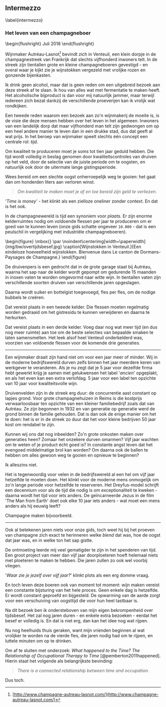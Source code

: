 
## Intermezzo

\label{intermezzo}

### Het leven van een champagneboer

\begin{flushright}
Juli 2018
\end{flushright}

Wijnmaker Autréau-Lasnot[^lasnot] bevindt zich in Venteuil, een klein dorpje in de champagnestreek van Frankrijk dat slechts vijfhonderd inwoners telt. In de streek zijn tientallen grote en kleine champagneboeren gevestigd - en overal waar je kijkt zie je wijnstokken vergezeld met vrolijke rozen en gonzende bijenkasten. 

Ik drink geen alcohol, maar dat is geen reden om een uitgebreid bezoek aan deze streek af te slaan. Ik hou van alles wat met fermentatie te maken heeft. Het alcoholische bijproduct is dan voor mij natuurlijk jammer, maar terwijl iedereen zich bezat dankzij de verschillende proeverijen kan ik vrolijk wat rondkijken. 

[^lasnot]: [http://www.champagne-autreau-lasnot.com/](http://www.champagne-autreau-lasnot.com/)

Een tweede reden waarom een bezoek aan zo'n wijnmakerij de moeite is, is de visie die deze mensen hebben over het leven in het algemeen. Inwoners van een landelijk dorp dat maar vijfhonderd man telt zijn gedwongen om op een heel andere manier te leven dan in een drukke stad, dus dat geeft al wat prijs. In het beroep van wijnmaker speelt slechts één concept een centrale rol: _tijd_. 

Om kwaliteit te produceren moet je soms tot tien jaar geduld hebben. Die tijd wordt volledig in beslag genomen door kwaliteitscontroles van druiven op het veld, door de selectie van de juiste periode om te oogsten, en natuurlijk ook door de uitermate lange gistingsperiode. 

Wees bereid om een slechte oogst onherroepelijk weg te gooien: het gaat dan om honderden liters aan verloren winst. 

> _Om kwaliteit te maken moet je af en toe bereid zijn geld te verliezen._



'_Time is money_' - het klinkt als een zielloze oneliner zonder context. En dat is het ook. 

In de champagnewereld is tijd een synoniem voor _plaats_. Er zijn enorme kelderruimtes nodig om voldoende flessen per jaar te produceren om er goed van te kunnen leven (onze gids schatte ongeveer `10.000` - dat is een peulschil in vergelijking met industriële champagneboeren). 

\begin{figure}
    \mbox{} \par
    \noindent\centerimg[width=\paperwidth]{img/bw/overtijdsbesef.jpg}
    \caption[Wijnstokken in Venteuil.]{Een eindeloze hoeveelheid wijnstokken. Bienvenue dans Le canton de Dormans-Paysages de Champagne.}
\end{figure}


De druivenpers is een gedrocht dat in de grote garage staat bij Autréau, waarna het sap naar de kelder wordt gepompt om gedurende 15 maanden in inoxen vaten te worden omgevormd naar witte wijn. In tientallen vaten zijn verschillende soorten druiven van verschillende jaren opgeslagen. 

Daarna wordt suiker en bottelgist toegevoegd, fles per fles, om de nodige bubbels te creëren. 

Dat vereist plaats in een tweede kelder. Die flessen moeten regelmatig worden gedraaid om het gistresidu te kunnen verwijderen en daarna te herkurken. 

Dat vereist plaats in een derde kelder. Voeg daar nog wat meer tijd (en dus nog meer ruimte) aan toe om de beste selecties van bepaalde smaken te laten samensmelten. Het leek alsof heel Venteuil onderkelderd was, voorzien van voldoende flessen voor de komende drie generaties. 

* * *

Een wijnmaker draait zijn hand niet om voor een jaar meer of minder. Wij in de moderne bedrijfswereld durven zelfs binnen het jaar meerdere keren van werkgever te veranderen. Als je nu zegt dat je 5 jaar voor dezelfde firma hebt gewerkt krijg je samen met gelukwensen het label '_ancien_' opgeplakt, en als het even kan een extra verlofdag. 5 jaar voor een label ten opzichte van 10 jaar voor kwaliteitsvolle wijn.

Druivenvelden zijn in de streek erg duur: de concurrentie aast constant op lapjes grond. Voor grote champagnehuizen in Reims is die kostprijs verwaarloosbaar ten opzichte van een kleiner familiebedrijf zoals dat van Autréau. Ze zijn begonnen in 1932 en van generatie op generatie werd de grond binnen de familie gehouden. Dat is dan ook de enige manier om het te doen: het is er in de streek zo duur dat het voor kleine bedrijven 50 jaar kost om rendabel te zijn.

Kunnen wij ons dat nog inbeelden? Zo'n grote onkosten maken over generaties heen? Zomaar het onzekere durven omarmen? Vijf jaar wachten om te weten of je product écht goed is? In constante angst leven dat het evengoed middelmatige brol kan worden? Om daarna ook de ballen te hebben om alles gewoon weg te gooien en opnieuw te beginnen? 

Ik alleszins niet. 

Het is tegenwoordig voor velen in de bedrijfswereld al een hel om vijf jaar hetzelfde te moeten doen. Het klinkt voor de moderne mens onmogelijk om zo'n lange periode voor hetzelfde te reserveren. Het Dreyfus-model schrijft een decennium voor als de tijd die nodig is om exceptionaliteit te kweken - daarna wordt het tijd voor iets anders. De geïncarneerde Jezus in de film 'The Man from Earth' doet ook elke 10 jaar iets anders - wat moet een mens anders als hij eeuwig leeft? 

Champagne maken bijvoorbeeld. 

* * *

Ook al betekenen jaren niets voor onze gids, toch weet hij bij het proeven van champagne zich exact te herinneren welke _blend_ dat was, hoe de oogst dat jaar was, en in welke ton het sap gistte. 

De ontmoeting leerde mij veel gematigder te zijn in het spenderen van tijd. Een groot project van meer dan vijf jaar doorploeteren hoeft helemaal niets met ploeteren te maken te hebben. Die jaren zullen zo ook wel voorbij vliegen. 

'_Waar zie je jezelf over vijf jaar?_' klinkt plots als een erg domme vraag.

En toch leven deze boeren ook van moment tot moment: wijn maken vereist een constante bijsturing van het hele proces. Geen enkele dag is hetzelfde. Er wordt constant geproefd en bijgesteld. De opwarming van de aarde zorgt voor een verschuiving van oogsttijd die voor hun heel tastbaar is. 

Na dit bezoek ben ik ondersteboven van mijn eigen bekrompenheid over tijdsbesef. Het zal nog jaren duren - en enkele extra bezoeken - eerdat het besef er volledig is. En dat is niet erg, dan kan het idee nog wat rijpen. 

Nu nog heelhuids thuis geraken, want mijn vrienden beginnen al wat vrolijker te worden na de vierde fles, die jaren nodig had om te rijpen, en luttele minuten om op te drinken. 

Om af te sluiten met onderzoek: _What happened to the Time? The Relationship of Occupational Therapy to Time_ [@pemberton2011happened]. Hierin staat het volgende als belangrijkste bevinding:

> _There is a connected relationship between time and occupation._

Dus toch.
